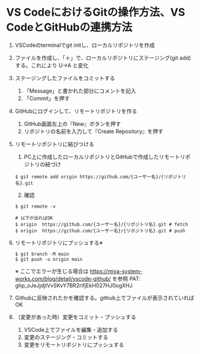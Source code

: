 # VS CodeにおけるGitの操作方法、VS CodeとGitHubの連携方法

1. VSCodeのterminalでgit initし、ローカルリポジトリを作成
   
2. ファイルを作成し、「＋」で、ローカルリポジトリにステージング(git add)する。これにより U→A と変化
   
3. ステージングしたファイルをコミットする
   1. 「Message」と書かれた部分にコメントを記入
   2. 「Commit」を押す
4. GitHubにログインして、リモートリポジトリを作る
   1. GitHub画面左上の『New』ボタンを押す
   2. リポジトリの名前を入力して『Create Repository』を押す
5. リモートリポジトリに結びつける
   1. PC上に作成したローカルリポジトリとGitHubで作成したリモートリポジトリの紐づけ
   ```
   $ git remote add origin https://github.com/{ユーザー名}/{リポジトリ名}.git
   ```
   2. 確認
   ```
   $ git remote -v
   ```
   ```
   # 以下が出ればOK
   $ origin  https://github.com/{ユーザー名}/{リポジトリ名}.git # fetch
   $ origin  https://github.com/{ユーザー名}/{リポジトリ名}.git # push
   ```

6. リモートリポジトリにプッシュする※
   ```
   $ git branch -M main
   $ git push -u origin main
   ```
   ※ ここでエラーが生じる場合は https://miya-system-works.com/blog/detail/vscode-github/ を参照
   PAT: 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

7. Githubに反映されたかを確認する。github上でファイルが表示されていればOK
8. （変更があった時）変更をコミット・プッシュする
   1. VSCode上でファイルを編集・追加する
   2. 変更のステージング・コミットする
   3. 変更をリモートリポジトリにプッシュする